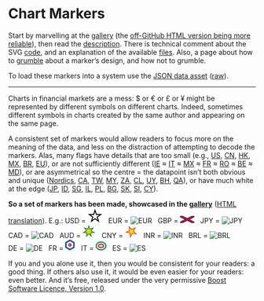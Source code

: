 # Chart Markers #
 
Start by marvelling at the 
[gallery](Documentation/ChartMarkers_Gallery.md) 
(the [off-GitHub HTML version being more reliable](https://www.jdawiseman.com/papers/Chart_Markers/ChartMarkers_Gallery.html)), then read the 
[description](Documentation/ChartMarkers_Description.md). 
There is technical comment about the SVG 
[code](Documentation/ChartMarkers_Code.md), 
and an explanation of the available 
[files](Documentation/ChartMarkers_Files.md). 
Also, a page about how to 
[grumble](Documentation/ChartMarkers_Grumbles.md) 
about a marker&rsquo;s design, and how not to grumble.

To load these markers into a system use the [JSON data asset](ChartMarkers.json) ([raw](https://raw.githubusercontent.com/jdaw1/chart_markers/main/ChartMarkers.json)).

---

Charts in financial markets are a mess: $ or &euro; or &pound; or &yen; might be represented by different symbols on different charts. 
Indeed, sometimes different symbols in charts created by the same author and appearing on the same page.

A consistent set of markers would allow readers to focus more on the meaning of the data, and less on the distraction of attempting to decode the markers. 
Alas, many flags have details that are too small (e.g., 
[US](http://en.wikipedia.org/wiki/Flag_of_the_United_States), 
[CN](http://en.wikipedia.org/wiki/Flag_of_China), 
[HK](http://en.wikipedia.org/wiki/Flag_of_Hong_Kong), 
[MX](http://en.wikipedia.org/wiki/Flag_of_Mexico), 
[BR](http://en.wikipedia.org/wiki/Flag_of_Brazil), 
[EU](http://en.wikipedia.org/wiki/Flag_of_Europe)), or are not sufficiently different 
([IE](http://en.wikipedia.org/wiki/Flag_of_Ireland) &asymp; 
[IT](http://en.wikipedia.org/wiki/Flag_of_Italy) &asymp; 
[MX](http://en.wikipedia.org/wiki/Flag_of_Mexico) &asymp; 
[FR](http://en.wikipedia.org/wiki/Flag_of_France) &asymp; 
[RO](http://en.wikipedia.org/wiki/Flag_of_Romania) &asymp; 
[BE](http://en.wikipedia.org/wiki/Flag_of_Belgium) &asymp; 
[MD](http://en.wikipedia.org/wiki/Flag_of_Moldova)), 
or are asymmetrical so the centre = the datapoint isn&rsquo;t both obvious and unique 
([Nordics](http://en.wikipedia.org/wiki/Nordic_cross_flag), 
[CA](http://en.wikipedia.org/wiki/Flag_of_Canada), 
[TW](http://en.wikipedia.org/wiki/Flag_of_Taiwan), 
[MY](http://en.wikipedia.org/wiki/Flag_of_Malaysia), 
[ZA](http://en.wikipedia.org/wiki/Flag_of_South_Africa), 
[CL](http://en.wikipedia.org/wiki/Flag_of_Chile), 
[UY](http://en.wikipedia.org/wiki/Flag_of_Uruguay), 
[BH](http://en.wikipedia.org/wiki/Flag_of_Bahrain), 
[QA](http://en.wikipedia.org/wiki/Flag_of_Qatar)), 
or have much white at the edge 
([JP](http://en.wikipedia.org/wiki/Flag_of_Japan), 
[ID](http://en.wikipedia.org/wiki/Flag_of_Indonesia), 
[SG](http://en.wikipedia.org/wiki/Flag_of_Singapore), 
[IL](http://en.wikipedia.org/wiki/Flag_of_Israel), 
[PL](http://en.wikipedia.org/wiki/Flag_of_Poland), 
[BG](http://en.wikipedia.org/wiki/Flag_of_Bulgaria), 
[SK](http://en.wikipedia.org/wiki/Flag_of_Slovakia), 
[SI](http://en.wikipedia.org/wiki/Flag_of_Slovenia), 
[CY](http://en.wikipedia.org/wiki/Flag_of_Cyprus)).

**So a set of markers has been made, showcased in the [gallery](Documentation/ChartMarkers_Gallery.md)** ([HTML translation](https://www.jdawiseman.com/papers/Chart_Markers/ChartMarkers_Gallery.html)). E.g.: 
<nobr><span class="markerID">USD</span>&nbsp;=&nbsp;![USD](Documentation/USD_baseline.svg)</nobr>&nbsp;&nbsp; 
<nobr><span class="markerID">EUR</span>&nbsp;=&nbsp;![EUR](ChartMarkers/EUR.svg)</nobr>&nbsp;&nbsp; 
<nobr><span class="markerID">GBP</span>&nbsp;=&nbsp;![GBP](ChartMarkers/GBP.svg)</nobr>&nbsp;&nbsp; 
<nobr><span class="markerID">JPY</span>&nbsp;=&nbsp;![JPY](ChartMarkers/JPY.svg)</nobr>&nbsp;&nbsp; 
<nobr><span class="markerID">CAD</span>&nbsp;=&nbsp;![CAD](ChartMarkers/CAD.svg)</nobr>&nbsp;&nbsp; 
<nobr><span class="markerID">AUD</span>&nbsp;=&nbsp;![AUD](ChartMarkers/AUD.svg)</nobr>&nbsp;&nbsp; 
<nobr><span class="markerID">CNY</span>&nbsp;=&nbsp;![CNY](ChartMarkers/CNY.svg)</nobr>&nbsp;&nbsp; 
<nobr><span class="markerID">INR</span>&nbsp;=&nbsp;![INR](ChartMarkers/INR.svg)</nobr>&nbsp;&nbsp; 
<nobr><span class="markerID">BRL</span>&nbsp;=&nbsp;![BRL](ChartMarkers/BRL.svg)</nobr>&nbsp;&nbsp; 
<nobr><span class="markerID">DE</span>&nbsp;=&nbsp;![DE](ChartMarkers/DE.svg)</nobr>&nbsp;&nbsp; 
<nobr><span class="markerID">FR</span>&nbsp;=&nbsp;![FR](ChartMarkers/FR.svg)</nobr>&nbsp;&nbsp; 
<nobr><span class="markerID">IT</span>&nbsp;=&nbsp;![IT](ChartMarkers/IT.svg)</nobr>&nbsp;&nbsp; 
<nobr><span class="markerID">ES</span>&nbsp;=&nbsp;![ES](ChartMarkers/ES.svg)</nobr>

If you and you alone use it, then you would be consistent for your readers: a good thing. 
If others also use it, it would be even easier for your readers: even better. 
And it&rsquo;s free, released under the very permissive [Boost Software Licence, Version&nbsp;1.0](https://opensource.org/license/bsl-1-0/).
